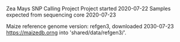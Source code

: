 Zea Mays SNP Calling Project
Project started 2020-07-22
Samples expected from sequencing core 2020-07-23

Maize reference genome version: refgen3, downloaded 2030-07-23
https://maizedb.orng into 'shared/data/refgen3/'.

